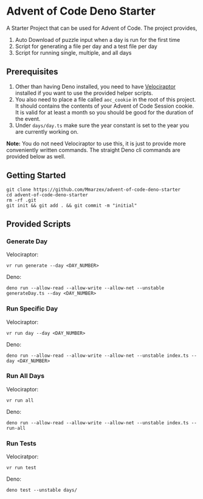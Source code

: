 # Advent of Code Deno Starter

A Starter Project that can be used for Advent of Code. The project provides,
1. Auto Download of puzzle input when a day is run for the first time
2. Script for generating a file per day and a test file per day
3. Script for running single, multiple, and all days

## Prerequisites
1. Other than having Deno installed, you need to have [Velociraptor](https://deno.land/x/velociraptor) installed if you want to use the provided helper scripts.
2. You also need to place a file called `aoc_cookie` in the root of this project. It should contains the contents of your Advent of Code Session cookie. It is valid for at least a month so you should be good for the duration of the event.
3. Under `days/day.ts` make sure the year constant is set to the year you are currently working on.

**Note:** You do not need Velociraptor to use this, it is just to provide more conveniently written commands. The straight Deno cli commands are provided below as well.

## Getting Started

```
git clone https://github.com/Mmarzex/advent-of-code-deno-starter
cd advent-of-code-deno-starter
rm -rf .git
git init && git add . && git commit -m "initial"
```

## Provided Scripts

### Generate Day

Velociraptor:
```
vr run generate --day <DAY_NUMBER>
```

Deno:
```
deno run --allow-read --allow-write --allow-net --unstable generateDay.ts --day <DAY_NUMBER>
```

### Run Specific Day

Velociraptor:
```
vr run day --day <DAY_NUMBER>
```

Deno:
```
deno run --allow-read --allow-write --allow-net --unstable index.ts --day <DAY_NUMBER>
```

### Run All Days

Velociraptor:
```
vr run all
```

Deno:
```
deno run --allow-read --allow-write --allow-net --unstable index.ts --run-all
```

### Run Tests

Velociratpor:
```
vr run test
```

Deno:
```
deno test --unstable days/
```

